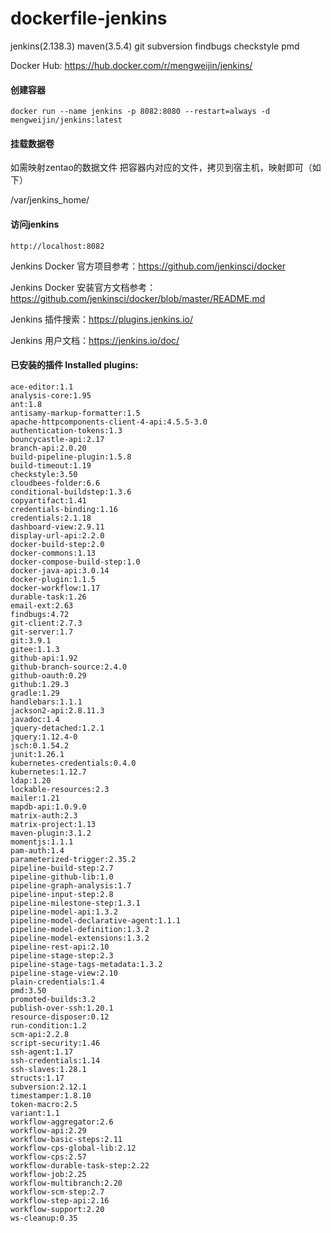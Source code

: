 # dockerfile-jenkins
jenkins(2.138.3) maven(3.5.4) git subversion findbugs checkstyle pmd

Docker Hub: https://hub.docker.com/r/mengweijin/jenkins/

#### 创建容器
	docker run --name jenkins -p 8082:8080 --restart=always -d mengweijin/jenkins:latest
	
#### 挂载数据卷
如需映射zentao的数据文件 把容器内对应的文件，拷贝到宿主机，映射即可（如下）

/var/jenkins_home/
	
#### 访问jenkins
	http://localhost:8082
	
	
Jenkins Docker 官方项目参考：https://github.com/jenkinsci/docker

Jenkins Docker 安装官方文档参考：https://github.com/jenkinsci/docker/blob/master/README.md

Jenkins 插件搜索：https://plugins.jenkins.io/

Jenkins 用户文档：https://jenkins.io/doc/

#### 已安装的插件 Installed plugins:
	ace-editor:1.1
	analysis-core:1.95
	ant:1.8
	antisamy-markup-formatter:1.5
	apache-httpcomponents-client-4-api:4.5.5-3.0
	authentication-tokens:1.3
	bouncycastle-api:2.17
	branch-api:2.0.20
	build-pipeline-plugin:1.5.8
	build-timeout:1.19
    checkstyle:3.50
	cloudbees-folder:6.6
	conditional-buildstep:1.3.6
	copyartifact:1.41
	credentials-binding:1.16
	credentials:2.1.18
	dashboard-view:2.9.11
	display-url-api:2.2.0
	docker-build-step:2.0
	docker-commons:1.13
	docker-compose-build-step:1.0
	docker-java-api:3.0.14
	docker-plugin:1.1.5
	docker-workflow:1.17
	durable-task:1.26
	email-ext:2.63
    findbugs:4.72
	git-client:2.7.3
	git-server:1.7
	git:3.9.1
	gitee:1.1.3
	github-api:1.92
	github-branch-source:2.4.0
	github-oauth:0.29
	github:1.29.3
	gradle:1.29
	handlebars:1.1.1
	jackson2-api:2.8.11.3
	javadoc:1.4
	jquery-detached:1.2.1
	jquery:1.12.4-0
	jsch:0.1.54.2
	junit:1.26.1
	kubernetes-credentials:0.4.0
	kubernetes:1.12.7
	ldap:1.20
	lockable-resources:2.3
	mailer:1.21
	mapdb-api:1.0.9.0
	matrix-auth:2.3
	matrix-project:1.13
	maven-plugin:3.1.2
	momentjs:1.1.1
	pam-auth:1.4
	parameterized-trigger:2.35.2
	pipeline-build-step:2.7
	pipeline-github-lib:1.0
	pipeline-graph-analysis:1.7
	pipeline-input-step:2.8
	pipeline-milestone-step:1.3.1
	pipeline-model-api:1.3.2
	pipeline-model-declarative-agent:1.1.1
	pipeline-model-definition:1.3.2
	pipeline-model-extensions:1.3.2
	pipeline-rest-api:2.10
	pipeline-stage-step:2.3
	pipeline-stage-tags-metadata:1.3.2
	pipeline-stage-view:2.10
	plain-credentials:1.4
    pmd:3.50
	promoted-builds:3.2
	publish-over-ssh:1.20.1
	resource-disposer:0.12
	run-condition:1.2
	scm-api:2.2.8
	script-security:1.46
	ssh-agent:1.17
	ssh-credentials:1.14
	ssh-slaves:1.28.1
	structs:1.17
	subversion:2.12.1
	timestamper:1.8.10
	token-macro:2.5
	variant:1.1
	workflow-aggregator:2.6
	workflow-api:2.29
	workflow-basic-steps:2.11
	workflow-cps-global-lib:2.12
	workflow-cps:2.57
	workflow-durable-task-step:2.22
	workflow-job:2.25
	workflow-multibranch:2.20
	workflow-scm-step:2.7
	workflow-step-api:2.16
	workflow-support:2.20
	ws-cleanup:0.35

